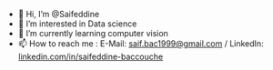 - 👋 Hi, I’m @Saifeddine
- 👀 I’m interested in Data science
- 🌱 I’m currently learning computer vision
- 📫 How to reach me : E-Mail: saif.bac1999@gmail.com / LinkedIn: [linkedin.com/in/saifeddine-baccouche](https://www.linkedin.com/in/saifeddine-baccouche)

<!---
Saifeddine99/Saifeddine99 is a ✨ special ✨ repository because its `README.md` (this file) appears on your GitHub profile.
You can click the Preview link to take a look at your changes.
--->

